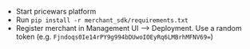 * Start pricewars platform
* Run `pip install -r merchant_sdk/requirements.txt`
* Register merchant in Management UI --> Deployment. Use a random token (e.g. `Fjndoqs0Ie14rPY9g994bDUwoIOEyRq6LMBrhMFNV69=`)
